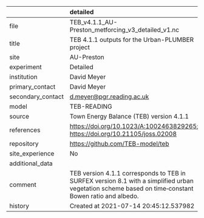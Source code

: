 |                   | detailed                                                                                                                                            |
|:------------------|:----------------------------------------------------------------------------------------------------------------------------------------------------|
| file              | TEB_v4.1.1_AU-Preston_metforcing_v3_detailed_v1.nc                                                                                                  |
| title             | TEB 4.1.1 outputs for the Urban-PLUMBER project                                                                                                     |
| site              | AU-Preston                                                                                                                                          |
| experiment        | Detailed                                                                                                                                            |
| institution       | David Meyer                                                                                                                                         |
| primary_contact   | David Meyer                                                                                                                                         |
| secondary_contact | d.meyer@pgr.reading.ac.uk                                                                                                                           |
| model             | TEB-READING                                                                                                                                         |
| source            | Town Energy Balance (TEB) version 4.1.1                                                                                                             |
| references        | https://doi.org/10.1023/A:1002463829265; https://doi.org/10.21105/joss.02008                                                                        |
| repository        | https://github.com/TEB-model/teb                                                                                                                    |
| site_experience   | No                                                                                                                                                  |
| additional_data   |                                                                                                                                                     |
| comment           | TEB version 4.1.1 corresponds to TEB in SURFEX version 8.1 with a simplified urban vegetation scheme based on time‐constant Bowen ratio and albedo. |
| history           | Created at 2021-07-14 20:45:12.537982                                                                                                               |
